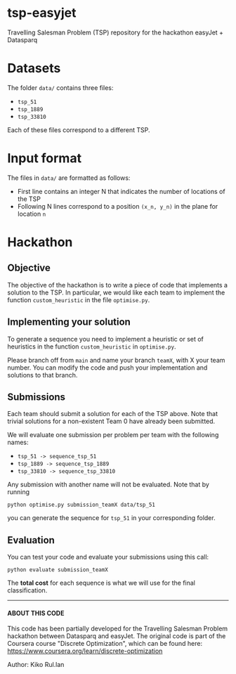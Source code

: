 # tsp-easyjet
Travelling Salesman Problem (TSP) repository for the hackathon easyJet + Datasparq

# Datasets
The folder `data/` contains three files:
- `tsp_51`
- `tsp_1889`
- `tsp_33810`

Each of these files correspond to a different TSP. 

# Input format
The files in `data/` are formatted as follows:
- First line contains an integer N that indicates the number of locations of the TSP
- Following N lines correspond to a position `(x_n, y_n)` in the plane for location `n`

# Hackathon

## Objective
The objective of the hackathon is to write a piece of code that implements a solution to the TSP.
In particular, we would like each team to implement the function `custom_heuristic` in the file `optimise.py`.

## Implementing your solution
To generate a sequence you need to implement a heuristic or set of heuristics 
in the function `custom_heuristic` in `optimise.py`.

Please branch off from `main` and name your branch `teamX`, with X your team number.
You can modify the code and push your implementation and solutions to that branch.

## Submissions
Each team should submit a solution for each of the TSP above. 
Note that trivial solutions for a non-existent Team 0 have already been submitted. 

We will evaluate one submission per problem per team with the following names:
- `tsp_51 -> sequence_tsp_51`
- `tsp_1889 -> sequence_tsp_1889`
- `tsp_33810 -> sequence_tsp_33810`

Any submission with another name will not be evaluated. Note that by running

`python optimise.py submission_teamX data/tsp_51`

you can generate the sequence for `tsp_51` in your corresponding folder. 

## Evaluation

You can test your code and evaluate your submissions using this call:

`python evaluate submission_teamX`

The **total cost** for each sequence is what we will use for the final classification.

---
#### ABOUT THIS CODE
This code has been partially developed for the Travelling Salesman Problem hackathon
between Datasparq and easyJet. 
The original code is part of the Coursera course "Discrete Optimization", which can be found here: https://www.coursera.org/learn/discrete-optimization

Author: Kiko Rul.lan
